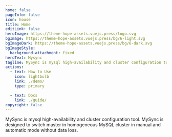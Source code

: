 ```yaml
---
home: false
pageInfo: false
icon: house
title: Home
editLink: false
heroImage: https://theme-hope-assets.vuejs.press/logo.svg
bgImage: https://theme-hope-assets.vuejs.press/bg/6-light.svg
bgImageDark: https://theme-hope-assets.vuejs.press/bg/6-dark.svg
bgImageStyle:
  background-attachment: fixed
heroText: Mysync
tagline: MySync is mysql high-availability and cluster configuration tool. MySync is designed to switch master in homogeneous MySQL cluster in manual and automatic mode without data loss.
actions:
  - text: How to Use
    icon: lightbulb
    link: ./demo/
    type: primary

  - text: Docs
    link: ./guide/
copyright: false
---
```


MySync is mysql high-availability and cluster configuration tool. MySync is designed to switch master in homogeneous MySQL cluster in manual and automatic mode without data loss.
